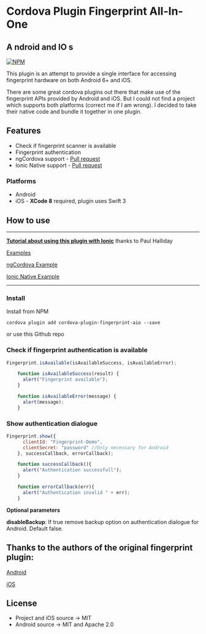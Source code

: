 # Cordova Plugin Fingerprint All-In-One
## **A** ndroid and **IO** s

[![NPM](https://nodei.co/npm/cordova-plugin-fingerprint-aio.png?downloads=true&downloadRank=true&stars=true)](https://nodei.co/npm/cordova-plugin-fingerprint-aio/)


This plugin is an attempt to provide a single interface for accessing fingerprint hardware on both Android 6+ and iOS.

There are some great cordova plugins out there that make use of the fingerprint APIs provided by Android and iOS. But I could not find a project which supports both platforms (correct me if I am wrong). I decided to take their native code and bundle it together in one plugin.

## Features

* Check if fingerprint scanner is available
* Fingerprint authentication
* ngCordova support - [Pull request](https://github.com/driftyco/ng-cordova/pull/1347)
* Ionic Native support - [Pull request](https://github.com/driftyco/ionic-native/pull/845)

### Platforms

* Android
* iOS - **XCode 8** required, plugin uses Swift 3


## How to use

---

**[Tutorial about using this plugin with Ionic](https://www.youtube.com/watch?v=tQDChMJ6er8)** thanks to Paul Halliday

[Examples](https://github.com/NiklasMerz/fingerprint-aio-demo)

[ngCordova Example](https://github.com/NiklasMerz/fingerprint-aio-demo/tree/ng-cordova)

[Ionic Native Example](https://github.com/NiklasMerz/fingerprint-aio-demo/tree/ionic-native)

---

### Install

Install from NPM

```
cordova plugin add cordova-plugin-fingerprint-aio --save
```

or use this Github repo

### Check if fingerprint authentication is available
```javascript
Fingerprint.isAvailable(isAvailableSuccess, isAvailableError);

    function isAvailableSuccess(result) {
      alert("Fingerprint available");
    }

    function isAvailableError(message) {
      alert(message);
    }
```

### Show authentication dialogue
```javascript
Fingerprint.show({
      clientId: "Fingerprint-Demo",
      clientSecret: "password" //Only necessary for Android
    }, successCallback, errorCallback);

    function successCallback(){
      alert("Authentication successfull");
    }

    function errorCallback(err){
      alert("Authentication invalid " + err);
    }
```
**Optional parameters**

__disableBackup__: If true remove backup option on authentication dialogue for Android. Default false.

## Thanks to the authors of the original fingerprint plugin:

[Android](https://github.com/mjwheatley/cordova-plugin-android-fingerprint-auth)

[iOS](https://github.com/EddyVerbruggen/cordova-plugin-touch-id)

## License

* Project and iOS source -> MIT
* Android source -> MIT and Apache 2.0

